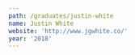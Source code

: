 ```yaml
---
path: /graduates/justin-white
name: Justin White
website: 'http://www.jgwhite.co/'
year: '2018'
---
```


